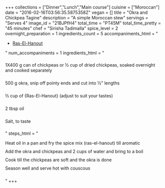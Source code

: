 +++
collections = ["Dinner","Lunch","Main course"]
cuisine = ["Moroccan"]
date = "2016-02-16T03:56:35.5875358Z"
vegan = []
title = "Okra and Chickpea Tagine"
description = "A simple Moroccan stew"
servings = "Serves 4"
image_id = "21BJPfH4"
total_time = "PT45M"
total_time_pretty = "45 minutes"
chef = "Sirisha Tadimalla"
spice_level = 2
overnight_preparation = 1
ingredients_count = 5
accompaniments_html = "<ul><li><a href = '../TZMY1KIv/'>Ras-El-Hanout</a></li></ul>"
num_accompaniments = 1
ingredients_html = "<ul style='padding-left: 0; list-style: none;'><li itemprop='recipeIngredient' style='margin: 8px 0px;padding: 8px 0px;'>1X400 g can of chickpeas or ½ cup of dried chickpeas, soaked overnight and cooked separately</li><li itemprop='recipeIngredient' style='margin: 8px 0px;padding: 8px 0px;'>500 g okra, snip off pointy ends and cut into ½\" lengths</li><li itemprop='recipeIngredient' style='margin: 8px 0px;padding: 8px 0px;'>½ cup of {Ras-El-Hanout} (adjust to suit your tastes)</li><li itemprop='recipeIngredient' style='margin: 8px 0px;padding: 8px 0px;'>2 tbsp oil</li><li itemprop='recipeIngredient' style='margin: 8px 0px;padding: 8px 0px;'>Salt, to taste</li></ul>"
steps_html = "<ol style='list-style: none inside; padding-left: 0px;'><li style='padding-bottom: 10px;'><i class='step-track-icon fa fa-square-o'></i><span class='step-text' itemprop='recipeInstructions'>Heat oil in a pan and fry the spice mix (ras-el-hanout) till aromatic</span></li><li style='padding-bottom: 10px;'><i class='step-track-icon fa fa-square-o'></i><span class='step-text' itemprop='recipeInstructions'>Add the okra and chickpeas and 2 cups of water and bring to a boil</span></li><li style='padding-bottom: 10px;'><i class='step-track-icon fa fa-square-o'></i><span class='step-text' itemprop='recipeInstructions'>Cook till the chickpeas are soft and the okra is done</span></li><li style='padding-bottom: 10px;'><i class='step-track-icon fa fa-square-o'></i><span class='step-text' itemprop='recipeInstructions'>Season well and serve hot with couscous</span></li></ol>"
+++

